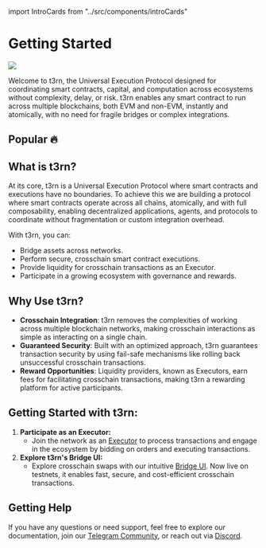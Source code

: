 import IntroCards from "../src/components/introCards"

# Getting Started

<img src="/img/docs-intro-banner.png"/>

Welcome to t3rn, the Universal Execution Protocol designed for coordinating smart contracts, capital, and computation across ecosystems without complexity, delay, or risk. t3rn enables any smart contract to run across multiple blockchains, both EVM and non-EVM, instantly and atomically, with no need for fragile bridges or complex integrations.

## Popular 🔥

<IntroCards />

## What is t3rn?

At its core, t3rn is a Universal Execution Protocol where smart contracts and executions have no boundaries. To achieve this we are building a protocol where smart contracts operate across all chains, atomically, and with full composability, enabling decentralized applications, agents, and protocols to coordinate without fragmentation or custom integration overhead.

With t3rn, you can:

- Bridge assets across networks.
- Perform secure, crosschain smart contract executions.
- Provide liquidity for crosschain transactions as an Executor.
- Participate in a growing ecosystem with governance and rewards.

## Why Use t3rn?

- **Crosschain Integration**: t3rn removes the complexities of working across multiple blockchain networks, making crosschain interactions as simple as interacting on a single chain.
- **Guaranteed Security**: Built with an optimized approach, t3rn guarantees transaction security by using fail-safe mechanisms like rolling back unsuccessful crosschain transactions.
- **Reward Opportunities**: Liquidity providers, known as Executors, earn fees for facilitating crosschain transactions, making t3rn a rewarding platform for active participants.

## Getting Started with t3rn:

1. **Participate as an Executor:**
   - Join the network as an [Executor](executor/executor-overview) to process transactions and engage in the ecosystem by bidding on orders and executing transactions.
1. **Explore t3rn's Bridge UI:**
   - Explore crosschain swaps with our intuitive [Bridge UI](https://bridge.t3rn.io/). Now live on testnets, it enables fast, secure, and cost-efficient crosschain transactions.

## Getting Help

If you have any questions or need support, feel free to explore our documentation, join our [Telegram Community](https://t.me/T3RN_official), or reach out via [Discord](https://t3rn.io/discord).
